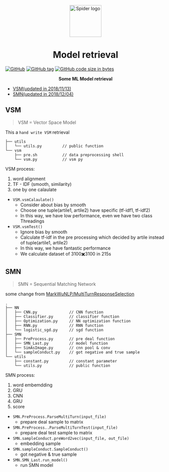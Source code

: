 <p align="center"><a href="https://wyydsb.xin" target="_blank" rel="noopener noreferrer"><img width="100" src="https://cdn.nlark.com/yuque/0/2018/jpeg/104214/1542104633961-66ba586b-4203-4442-b7b2-7de7bc693497.jpeg" alt="Spider logo"></a></p>
<h1 align="center">Model retrieval</h1>

[![GitHub](https://img.shields.io/github/license/iofu728/Model_retrieval.svg?style=popout-square)](https://github.com/iofu728/Model_retrieval/master/LICENSE)
[![GitHub tag](https://img.shields.io/github/tag/iofu728/Model_retrieval.svg?style=popout-square)](https://github.com/iofu728/Model_retrieval)
[![GitHub code size in bytes](https://img.shields.io/github/languages/code-size/iofu728/Model_retrieval.svg?style=popout-square)](https://github.com/iofu728/Model_retrieval)

<div align="center"><strong>Some ML Model retrieval</strong></div>

* [VSM(updated in 2018/11/13)](#1)
* [SMN(updated in 2018/12/04)](#2)

<h2 id="1">VSM</h2>

> VSM = Vector Space Model

This a `hand write VSM` retrieval

```vim
├── utils
│   └── utils.py         // public function
└── vsm
    ├── pre.sh           // data preprocessing shell
    └── vsm.py           // vsm py
```

VSM process:

1. word alignment
2. TF - IDF (smooth, similarity)
3. one by one calaulate

* `VSM.vsmCalaulate()`
  + Consider about bias by smooth
  + Choose one tuple(artile1, artile2) have specific (tf-idf1, tf-idf2)
  + In this way, we have low performance, even we have two class Threadings
* `VSM.vsmTest()`
  + Ignore bias by smooth
  + Calculate tf-idf in the pre processing which decided by artile instead of tuple(artile1, artile2)
  + In this way, we have fantastic performance
  + We calculate dataset of 3100✖️3100 in 215s

<h2 id="2">SMN</h2>

> SMN = Sequential Matching Network

some change from [MarkWuNLP/MultiTurnResponseSelection](https://github.com/MarkWuNLP/MultiTurnResponseSelection)

```vim
.
├── NN
│   ├── CNN.py              // CNN function
│   ├── Classifier.py       // classifier function
│   ├── Optimization.py     // NN optimization function
│   ├── RNN.py              // RNN function
│   └── logistic_sgd.py     // sgd function
├── SMN
│   ├── PreProcess.py       // pre deal function
│   ├── SMN_Last.py         // model function
│   ├── SimAsImage.py       // cnn pool & conv
│   └── sampleConduct.py    // got negative and true sample
└── utils
    ├── constant.py         // constant parameter
    └── utils.py            // public function
```

SMN process:

1. word embemdding
2. GRU
3. CNN
4. GRU
5. score

* `SMN.PreProcess.ParseMultiTurn(input_file)`
  + prepare deal sample to matrix
* `SMN.PreProcess..ParseMultiTurnTest(input_file)`
  + prepare deal test sample to matrix
* `SMN.sampleConduct.preWord2vec(input_file, out_file)`
  + embedding sample
* `SMN.sampleConduct.SampleConduct()`
  + got negative & true sample
* `SMN.SMN_Last.run_model()`
  + run SMN model
